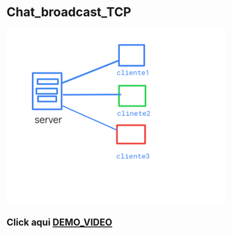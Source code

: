 # Chat_broadcast_TCP

![test para la cola](Selección_081.png)


## Click aqui [DEMO_VIDEO](https://www.youtube.com/watch?v=leuc4CTFbns)
